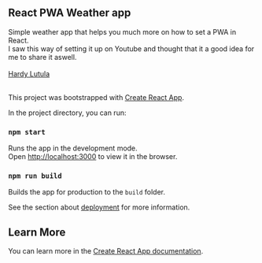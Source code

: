 ## React PWA Weather app
Simple weather app that helps you much more on how to set a PWA in React.<br />
I saw this way of setting it up on Youtube and thought that it a good idea for me to share it aswell.<br />
<br />
[Hardy Lutula](https://twitter.com/dylut2000) <br /><br />

This project was bootstrapped with [Create React App](https://github.com/facebook/create-react-app).


In the project directory, you can run:

### `npm start`

Runs the app in the development mode.<br />
Open [http://localhost:3000](http://localhost:3000) to view it in the browser.

### `npm run build`

Builds the app for production to the `build` folder.<br />


See the section about [deployment](https://facebook.github.io/create-react-app/docs/deployment) for more information.



## Learn More

You can learn more in the [Create React App documentation](https://facebook.github.io/create-react-app/docs/getting-started).
